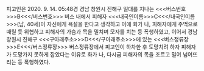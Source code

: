 피고인은 2020. 9. 14. 05:48경 경남 창원시 진해구 일대를 지나는 <<<버스번호>>>B<<</버스번호>>> 버스 내에서 피해자 <<<내국인이름>>>C<<</내국인이름>>>(남, 40세)이 자신에게 욕설을 한다고 생각하고 이에 화가 나, 피해자에게 주먹으로 때릴 듯 위협하고 피해자의 가슴과 목을 밀치며 모자를 치는 등 폭행하였고, 이어서 경남 창원시 진해구 <<<구아래주소>>>D<<</구아래주소>>>에 있는 <<<버스정류장>>>E<<</버스정류장>>> 버스정류장에서 피고인이 하차한 후 도망치려 하자 피해자가 도망가지 못하게 잡았다는 이유로 화가 나, 다시금 피해자의 목을 조르고 밀어 넘어뜨리는 등 폭행하였다.
